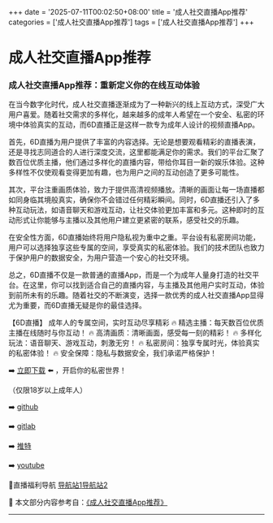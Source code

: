 +++
date = '2025-07-11T00:02:50+08:00'
title = '成人社交直播App推荐'
categories = ['成人社交直播App推荐']
tags = ['成人社交直播App推荐']
+++

# 成人社交直播App推荐

### 成人社交直播App推荐：重新定义你的在线互动体验

在当今数字化时代，成人社交直播逐渐成为了一种新兴的线上互动方式，深受广大用户喜爱。随着社交需求的多样化，越来越多的成年人希望在一个安全、私密的环境中体验真实的互动，而6D直播正是这样一款专为成年人设计的视频直播App。

首先，6D直播为用户提供了丰富的内容选择。无论是想要观看精彩的直播表演，还是寻找志同道合的人进行深度交流，这里都能满足你的需求。我们的平台汇聚了数百位优质主播，他们通过多样化的直播内容，带给你耳目一新的娱乐体验。这种多样性不仅使观看变得更加有趣，也为用户之间的互动创造了更多可能性。

其次，平台注重画质体验，致力于提供高清视频播放。清晰的画面让每一场直播都如同身临其境般真实，确保你不会错过任何精彩瞬间。同时，6D直播还引入了多种互动玩法，如语音聊天和游戏互动，让社交体验更加丰富和多元。这种即时的互动形式让你能够与主播以及其他用户建立更紧密的联系，感受社交的乐趣。

在安全性方面，6D直播始终将用户隐私视为重中之重。平台设有私密房间功能，用户可以选择独享这些专属的空间，享受真实的私密体验。我们的技术团队也致力于保护用户的数据安全，为用户营造一个安心的社交环境。

总之，6D直播不仅是一款普通的直播App，而是一个为成年人量身打造的社交平台。在这里，你可以找到适合自己的直播内容，与主播及其他用户实时互动，体验到前所未有的乐趣。随着社交的不断演变，选择一款优秀的成人社交直播App显得尤为重要，而6D直播无疑是你的最佳选择。

【6D直播】
成年人的专属空间，实时互动尽享精彩
🔥 精选主播：每天数百位优质主播在线随时与你互动！
🔥 高清画质：清晰画面，感受每一刻的精彩！
🔥 多样化玩法：语音聊天、游戏互动，刺激无穷！
🔥 私密房间：独享专属时光，体验真实的私密体验！
🔥 安全保障：隐私与数据安全，我们承诺严格保护！

➡️ [立即下载](https://down123.s3.ap-east-1.amazonaws.com/down/down.html?channelCode=blog) ⬅️ ，开启你的私密世界！

（仅限18岁以上成年人）

➡️ [github](https://aldult-live.github.io/)

➡️ [gitlab](https://seo-09598d.gitlab.io/)

➡️ [推特](https://x.com/wegame33)

➡️ [youtube](https://www.youtube.com/@6Dlive)

🔞直播福利导航 [导航站1](https://webstack-86085a.gitlab.io/)[导航站2](https://onlygit123-2.github.io/)


📘 本文部分内容参考自：[《成人社交直播App推荐》](https://github.com/bantangzhibo66688/live)

---
